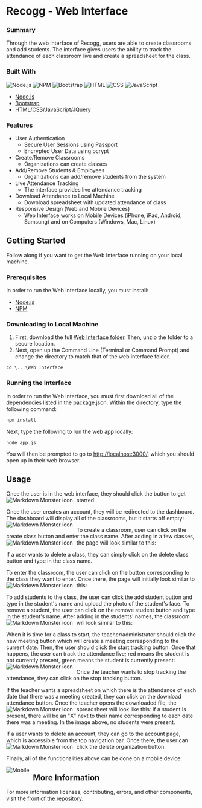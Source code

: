 # Recogg - Web Interface

###  ###

### Summary ###
Through the web interface of Recogg, users are able to create classrooms and add students. The interface gives users the ability to track the attendance of each classroom live and create a spreadsheet for the class.

### Built With
![Node.js](https://img.shields.io/badge/node-%3E%3D10.16.0-green)
![NPM](https://img.shields.io/badge/npm-%3E%3D6.9-orange)
![Bootstrap](https://img.shields.io/badge/bootstrap-%3E%3D4.0-red)
![HTML](https://img.shields.io/badge/HTML-5-yellowgreen)
![CSS](https://img.shields.io/badge/css-3-yellow)
![JavaScript](https://img.shields.io/badge/javascript-%3E%3D8-brightgreen)

* [Node.js](https://nodejs.org/en/)
* [Bootstrap](https://getbootstrap.com)
* [HTML/CSS/JavaScript/JQuery](https://html-css-js.com/)

### Features

* User Authentication
  * Secure User Sessions using Passport
  * Encrypted User Data using bcrypt
* Create/Remove Classrooms
  * Organizations can create classes
* Add/Remove Students & Employees
  * Organizations can add/remove students from the system
* Live Attendance Tracking
  * The interface provides live attendance tracking
* Download Attendance to Local Machine
  * Download spreadsheet with updated attendance of class
* Responsive Design (Web and Mobile Devices)
  * Web Interface works on Mobile Devices (iPhone, iPad, Android, Samsung) and on Computers (Windows, Mac, Linux)

## Getting Started

Follow along if you want to get the Web Interface running on your local machine.

### Prerequisites

In order to run the Web Interface locally, you must install:

* [Node.js](https://nodejs.org/en/download/)
* [NPM](https://www.npmjs.com/get-npm)


### Downloading to Local Machine

1. First, download the full [Web Interface folder](https://github.com/ashayp22/Recogg/tree/master/Web%20Interface). Then, unzip the folder to a secure location.
2. Next, open up the Command Line (Terminal or Command Prompt) and change the directory to match that of the web interface folder.
```
cd \...\Web Interface
```

### Running the Interface

In order to run the Web Interface, you must first download all of the dependencies listed in the package.json. Within the directory, type the following command:

```sh
npm install
```

Next, type the following to run the web app locally:

```
node app.js
```

You will then be prompted to go to [http://localhost:3000/](http://localhost:3000/), which you should open up in their web browser.

## Usage

Once the user is in the web interface, they should click the button to get started:
<img src="screenshots/homepage.JPG" alt="Markdown Monster icon" style="float: left; margin-right: 10px;" />

Once the user creates an account, they will be redirected to the dashboard. The dashboard will display all of the classrooms, but it starts off empty:
<img src="screenshots/dashboard-empty.JPG" alt="Markdown Monster icon" style="float: left; margin-right: 10px;" />

To create a classroom, user can click on the create class button and enter the class name. After adding in a few classes, the page will look similar to this:
<img src="screenshots/dashboard-full.JPG" alt="Markdown Monster icon" style="float: left; margin-right: 10px;" />

If a user wants to delete a class, they can simply click on the delete class button and type in the class name.

To enter the classroom, the user can click on the button corresponding to the class they want to enter. Once there, the page will initially look similar to this:
<img src="screenshots/class-empty.JPG" alt="Markdown Monster icon" style="float: left; margin-right: 10px;" />

To add students to the class, the user can click the add student button and type in the student's name and upload the photo of the student's face. To remove a student, the user can click on the remove student button and type in the student's name. After adding in the students' names, the classroom will look similar to this:
<img src="screenshots/class-full.JPG" alt="Markdown Monster icon" style="float: left; margin-right: 10px;" />

When it is time for a class to start, the teacher/administrator should click the new meeting button which will create a meeting corresponding to the current date. Then, the user should click the start tracking button. Once that happens, the user can track the attendance live; red means the student is not currently present, green means the student is currently present:
<img src="screenshots/class-red.JPG" alt="Markdown Monster icon" style="float: left; margin-right: 10px;" />

Once the teacher wants to stop tracking the attendance, they can click on the stop tracking button.

If the teacher wants a spreadsheet on which there is the attendance of each date that there was a meeting created, they can click on the download attendance button. Once the teacher opens the downloaded file, the spreadsheet will look like this:
<img src="screenshots/spreadsheet.JPG" alt="Markdown Monster icon" style="float: left; margin-right: 10px;" />
If a student is present, there will be an "X" next to their name corresponding to each date there was a meeting. In the image above, no students were present.

If a user wants to delete an account, they can go to the account page, which is accessible from the top navigation bar. Once there, the user can click the delete organization button:
<img src="screenshots/account.JPG" alt="Markdown Monster icon" style="float: left; margin-right: 10px;" />

Finally, all of the functionalities above can be done on a mobile device:

<img src="screenshots/mobile.PNG" alt="Mobile" style="float: left; margin-right: 10px;" />


## More Information ##

For more information licenses, contributing, errors, and other components, visit the [front of the repository](https://github.com/ashayp22/Recogg).




